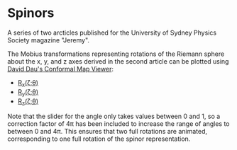 # Spinors
A series of two arcticles published for the University of Sydney Physics Society magazine "Jeremy".

The Mobius transformations representing rotations of the Riemann sphere about the x, y, and z axes derived in the second article can be plotted using [David Dau's Conformal Map Viewer](http://davidbau.com/archives/2013/02/10/conformal_map_viewer.html):

- [R<sub>x</sub>(ζ;θ)](http://davidbau.com/conformal/#(cos(4pi*t%2F2)z%2Bi*sin(4pi*t%2F2))%2F(i*sin(4pi*t%2F2)z%2Bcos(4pi*t%2F2)))
- [R<sub>y</sub>(ζ;θ)](http://davidbau.com/conformal/#(cos(pi*t)z%2Bsin(pi*t))%2F(-sin(pi*t)z%2Bcos(pi*t)))
- [R<sub>z</sub>(ζ;θ)](http://davidbau.com/conformal/#e%5E(i*4pi*t)*z)

Note that the slider for the angle only takes values between 0 and 1, so a correction factor of 4π has been included to increase the range of angles to between 0 and 4π. This ensures that two full rotations are animated, corresponding to one full rotation of the spinor representation.

